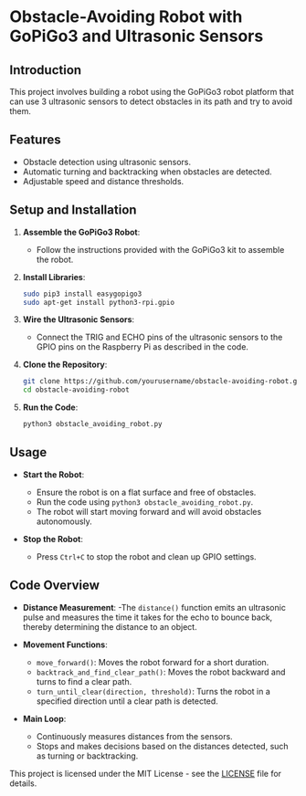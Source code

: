 # Obstacle-Avoiding Robot with GoPiGo3 and Ultrasonic Sensors

## Introduction
This project involves building a robot using the GoPiGo3 robot platform that can use 3 ultrasonic sensors to detect obstacles in its path and try to avoid them.


## Features
- Obstacle detection using ultrasonic sensors.
- Automatic turning and backtracking when obstacles are detected.
- Adjustable speed and distance thresholds.


## Setup and Installation
1. **Assemble the GoPiGo3 Robot**:
    - Follow the instructions provided with the GoPiGo3 kit to assemble the robot.

2. **Install Libraries**:
    ```bash
    sudo pip3 install easygopigo3
    sudo apt-get install python3-rpi.gpio
    ```

3. **Wire the Ultrasonic Sensors**:
    - Connect the TRIG and ECHO pins of the ultrasonic sensors to the GPIO pins on the Raspberry Pi as described in the code.

4. **Clone the Repository**:
    ```bash
    git clone https://github.com/yourusername/obstacle-avoiding-robot.git
    cd obstacle-avoiding-robot
    ```

5. **Run the Code**:
    ```bash
    python3 obstacle_avoiding_robot.py
    ```

## Usage
- **Start the Robot**:
    - Ensure the robot is on a flat surface and free of obstacles.
    - Run the code using `python3 obstacle_avoiding_robot.py`.
    - The robot will start moving forward and will avoid obstacles autonomously.

- **Stop the Robot**:
    - Press `Ctrl+C` to stop the robot and clean up GPIO settings.


## Code Overview
- **Distance Measurement**:
    -The `distance()` function emits an ultrasonic pulse and measures the time it takes for the echo to bounce back, thereby determining the distance to an object.

- **Movement Functions**:
    - `move_forward()`: Moves the robot forward for a short duration.
    - `backtrack_and_find_clear_path()`: Moves the robot backward and turns to find a clear path.
    - `turn_until_clear(direction, threshold)`: Turns the robot in a specified direction until a clear path is detected.

- **Main Loop**:
    - Continuously measures distances from the sensors.
    - Stops and makes decisions based on the distances detected, such as turning or backtracking.

This project is licensed under the MIT License - see the [LICENSE](LICENSE) file for details.
